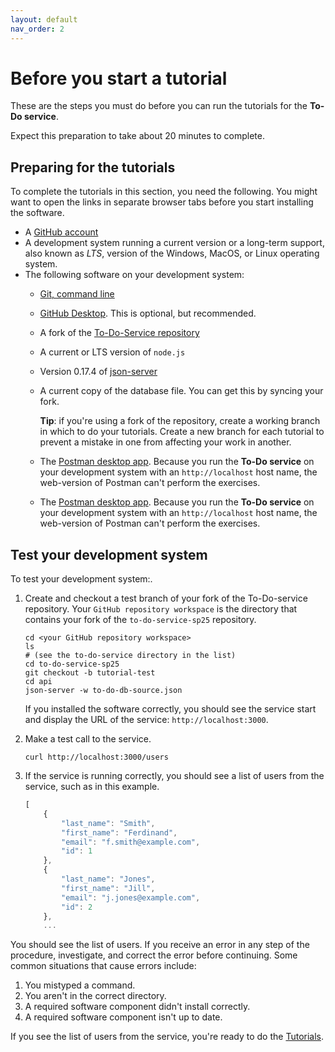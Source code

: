```yaml
---
layout: default
nav_order: 2
---
```


# Before you start a tutorial

These are the steps you must do before you can run
the tutorials for the **To-Do service**.

Expect this preparation to take about 20 minutes to complete.

## Preparing for the tutorials

To complete the tutorials in this section, you need the following.
You might want to open the links in separate browser tabs before you start installing the software.

<!-- vale Google.Acronyms = NO -->

* A [GitHub account](https://github.com)
* A development system running a current version or a
long-term support, also known as _LTS_, version of the Windows, MacOS, or Linux operating system.
* The following software on your development system:
  * [Git, command line](https://docs.github.com/en/get-started/quickstart/set-up-git)
  * [GitHub Desktop](https://desktop.github.com). This is optional, but recommended.
  * A fork of the [To-Do-Service repository](https://github.com/UWC2-APIDOC/to-do-service-sp25)
  * A current or LTS version of `node.js`
  * Version 0.17.4 of [json-server](https://www.npmjs.com/package/json-server)
  * A current copy of the database file. You can get this by syncing your fork.
  
    **Tip**: if you're using a fork of the repository, create a working branch in which to do your tutorials. Create a new branch for each tutorial to prevent a mistake in one from affecting your work in another.
  * The [Postman desktop app](https://www.postman.com/downloads/). Because you run the **To-Do service** on your development system with an `http://localhost` host name, the web-version of Postman can't perform the exercises.
  * The [Postman desktop app](https://www.postman.com/downloads/). Because you run the **To-Do service** on your development system with an `http://localhost` host name, the web-version of Postman can't perform the exercises.

<!-- vale Google.Acronyms = YES -->

## Test your development system

To test your development system:.

1. Create and checkout a test branch of your fork of the To-Do-service repository. Your `GitHub repository workspace` is the directory that contains your fork of the `to-do-service-sp25` repository.

    ```shell
    cd <your GitHub repository workspace>
    ls
    # (see the to-do-service directory in the list)
    cd to-do-service-sp25
    git checkout -b tutorial-test
    cd api
    json-server -w to-do-db-source.json
    ```

    If you installed the software correctly, you should see
    the service start and display the URL of the service: `http://localhost:3000`.

2. Make a test call to the service.

    ```shell
    curl http://localhost:3000/users
    ```

3. If the service is running correctly, you should see a list of users from the service, such as in this example.

    ```js
    [
        {
            "last_name": "Smith",
            "first_name": "Ferdinand",
            "email": "f.smith@example.com",
            "id": 1
        },
        {
            "last_name": "Jones",
            "first_name": "Jill",
            "email": "j.jones@example.com",
            "id": 2
        },
        ...
    ```

You should see the list of users.
If you receive an error in any step of the procedure, investigate, and correct the error before continuing.
Some common situations that cause errors include:

1. You mistyped a command.
2. You aren't in the correct directory.
3. A required software component didn't install correctly.
4. A required software component isn't up to date.

If you see the list of users from the service, you're ready to do
the [Tutorials](tutorials.md).
